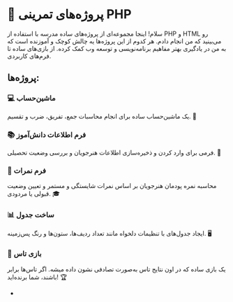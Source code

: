 # 🚀 پروژه‌های تمرینی PHP 
سلام! اینجا مجموعه‌ای از پروژه‌های ساده مدرسه‌ با استفاده از PHP و HTML رو می‌بینید که من انجام دادم. هر کدوم از این پروژه‌ها یه چالش کوچک و آموزنده است که به من در یادگیری بهتر مفاهیم برنامه‌نویسی و توسعه وب کمک کرده. از بازی‌های ساده تا فرم‌های کاربردی.

## پروژه‌ها:

### 💻 **ماشین‌حساب**
یک ماشین‌حساب ساده برای انجام محاسبات جمع، تفریق، ضرب و تقسیم. 🔢

### 📚 **فرم اطلاعات دانش‌آموز**
فرمی برای وارد کردن و ذخیره‌سازی اطلاعات هنرجویان و بررسی وضعیت تحصیلی. 🏅

### 📝 **فرم نمرات**
محاسبه نمره پودمان هنرجویان بر اساس نمرات شایستگی و مستمر و تعیین وضعیت قبولی یا مردودی. 🎓

### 📊 **ساخت جدول**
ایجاد جدول‌های با تنظیمات دلخواه مانند تعداد ردیف‌ها، ستون‌ها و رنگ پس‌زمینه. 🖥️

### 🎲 **بازی تاس**
یک بازی ساده که در اون نتایج تاس به‌صورت تصادفی نشون داده میشه. اگر تاس‌ها برابر باشند، شما برنده‌اید! 🏆

-
